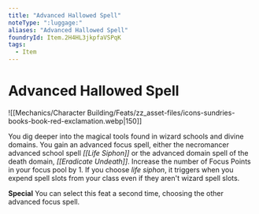 ```yaml
---
title: "Advanced Hallowed Spell"
noteType: ":luggage:"
aliases: "Advanced Hallowed Spell"
foundryId: Item.2H4HL3jkpfaVSPqK
tags:
  - Item
---
```


# Advanced Hallowed Spell
![[Mechanics/Character Building/Feats/zz_asset-files/icons-sundries-books-book-red-exclamation.webp|150]]

You dig deeper into the magical tools found in wizard schools and divine domains. You gain an advanced focus spell, either the necromancer advanced school spell _[[Life Siphon]]_ or the advanced domain spell of the death domain, _[[Eradicate Undeath]]_. Increase the number of Focus Points in your focus pool by 1. If you choose _life siphon_, it triggers when you expend spell slots from your class even if they aren't wizard spell slots.

**Special** You can select this feat a second time, choosing the other advanced focus spell.
